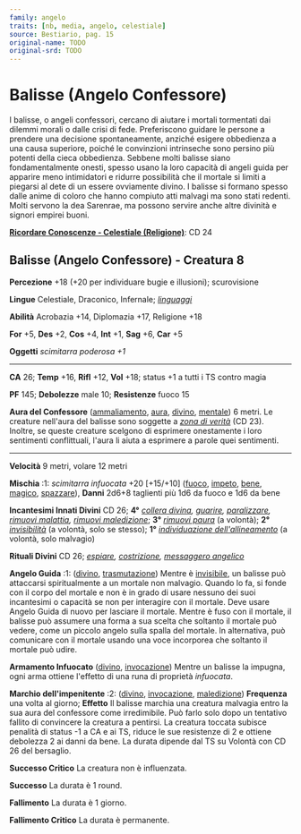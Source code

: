 ```yaml
---
family: angelo
traits: [nb, media, angelo, celestiale]
source: Bestiario, pag. 15
original-name: TODO
original-srd: TODO
---
```


# Balisse (Angelo Confessore)

I balisse, o angeli confessori, cercano di aiutare i mortali tormentati dai
dilemmi morali o dalle crisi di fede. Preferiscono guidare le persone a prendere
una decisione spontaneamente, anziché esigere obbedienza a una causa superiore,
poiché le convinzioni intrinseche sono persino più potenti della cieca
obbedienza. Sebbene molti balisse siano fondamentalmente onesti, spesso usano la
loro capacità di angeli guida per apparire meno intimidatori e ridurre
possibilità che il mortale si limiti a piegarsi al dete di un essere ovviamente
divino. I balisse si formano spesso dalle anime di coloro che hanno compiuto
atti malvagi ma sono stati redenti. Molti servono la dea Sarenrae, ma possono
servire anche altre divinità e signori empirei buoni.

**[Ricordare Conoscenze - Celestiale (Religione)](/azioni/abilita/ricordare-conoscenze)**:
CD 24

## Balisse (Angelo Confessore) - Creatura 8

**Percezione** +18 (+20 per individuare bugie e illusioni); scurovisione

**Lingue** Celestiale, Draconico, Infernale;
_[linguaggi](/incantesimi/linguaggi)_

**Abilità** Acrobazia +14, Diplomazia +17, Religione +18

**For** +5, **Des** +2, **Cos** +4, **Int** +1, **Sag** +6, **Car** +5

**Oggetti** _scimitarra poderosa +1_

---

**CA** 26; **Temp** +16, **Rifl** +12, **Vol** +18; status +1 a tutti i TS
contro magia

**PF** 145; **Debolezze** male 10; **Resistenze** fuoco 15

**Aura del Confessore** ([ammaliamento](/tratti/ammaliamento),
[aura](/tratti/aura), [divino](/tratti/divino), [mentale](/tratti/mentale)) 6
metri. Le creature nell'aura del balisse sono soggette a
_[zona di verità](/incantesimi/zona-di-verita)_ (CD 23). Inoltre, se queste
creature scelgono di esprimere onestamente i loro sentimenti conflittuali,
l'aura li aiuta a esprimere a parole quei sentimenti.

---

**Velocità** 9 metri, volare 12 metri

**Mischia** :1: _scimitarra infuocata_ +20 \[+15/+10] ([fuoco](/tratti/fuoco),
[impeto](/tratti/impeto), [bene](/tratti/bene), [magico](/tratti/magico),
[spazzare](/tratti/spazzare)), **Danni** 2d6+8 taglienti più 1d6 da fuoco e 1d6
da bene

**Incantesimi Innati Divini** CD 26; **4°**
_[collera divina](/incantesimi/collera-divina), [guarire](/incantesimi/guarire),
[paralizzare](/incantesimi/paralizzare),
[rimuovi malattia](/incantesimi/rimuovi-malattia),
[rimuovi maledizione](/incantesimi/rimuovi-maledizione)_; **3°**
_[rimuovi paura](/incantesimi/rimuovi-paura)_ (a volontà); **2°**
_[invisibilità](/incantesimi/invisibilita)_ (a volontà, solo se stesso); **1°**
_[individuazione dell'allineamento](/incantesimi/individuazione-dellallineamento)_
(a volontà, solo malvagio)

**Rituali Divini** CD 26; _[espiare](/incantesimi/rituali),
[costrizione](/incantesimi/rituali),
[messaggero angelico](/incantesimi/rituali)_

**Angelo Guida** :1: ([divino](/tratti/divino),
[trasmutazione](/tratti/trasmutazione)) Mentre è
[invisibile](/condizioni/invisibile), un balisse può attaccarsi spiritualmente a
un mortale non malvagio. Quando lo fa, si fonde con il corpo del mortale e non è
in grado di usare nessuno dei suoi incantesimi o capacità se non per interagire
con il mortale. Deve usare Angelo Guida di nuovo per lasciare il mortale. Mentre
è fuso con il mortale, il balisse può assumere una forma a sua scelta che
soltanto il mortale può vedere, come un piccolo angelo sulla spalla del mortale.
ln alternativa, può comunicare con il mortale usando una voce incorporea che
soltanto il mortale può udire.

**Armamento Infuocato** ([divino](/tratti/divino),
[invocazione](/tratti/invocazione)) Mentre un balisse la impugna, ogni arma
ottiene l'effetto di una runa di proprietà _infuocata_.

**Marchio dell'impenitente** :2: ([divino](/tratti/divino),
[invocazione](/tratti/invocazione), [maledizione](/tratti/maledizione))
**Frequenza** una volta al giorno; **Effetto** Il balisse marchia una creatura
malvagia entro la sua aura del confessore come irredimibile. Può farlo solo dopo
un tentativo fallito di convincere la creatura a pentirsi. La creatura toccata
subisce penalità di status -1 a CA e ai TS, riduce le sue resistenze di 2 e
ottiene debolezza 2 ai danni da bene. La durata dipende dal TS su Volontà con CD
26 del bersaglio.

**Successo Critico** La creatura non è influenzata.

**Successo** La durata è 1 round.

**Fallimento** La durata è 1 giorno.

**Fallimento Critico** La durata è permanente.
